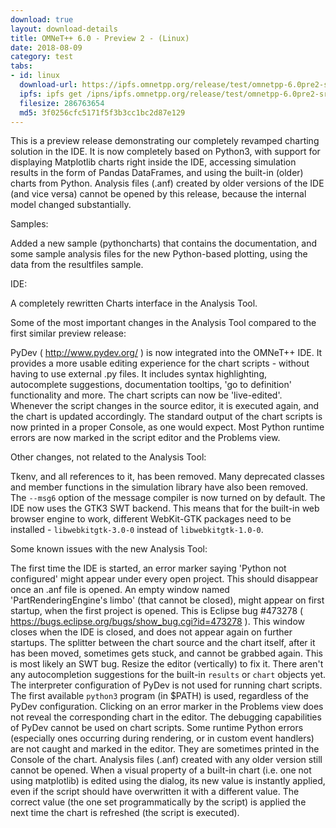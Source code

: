 ```yaml
---
download: true
layout: download-details
title: OMNeT++ 6.0 - Preview 2 - (Linux)
date: 2018-08-09
category: test
tabs:
- id: linux
  download-url: https://ipfs.omnetpp.org/release/test/omnetpp-6.0pre2-src-linux.tgz
  ipfs: ipfs get /ipns/ipfs.omnetpp.org/release/test/omnetpp-6.0pre2-src-linux.tgz
  filesize: 286763654
  md5: 3f0256cfc5171f5f3b3cc1bc2d87e129
---
```


This is a preview release demonstrating our completely revamped charting solution in the IDE. It is now completely based on Python3, with support for displaying Matplotlib charts right inside the IDE, accessing simulation results in the form of Pandas DataFrames, and using the built-in (older) charts from Python. Analysis files (.anf) created by older versions of the IDE (and vice versa) cannot be opened by this release, because the internal model changed substantially.

Samples:

  Added a new sample (pythoncharts) that contains the documentation, and some sample analysis files for the new Python-based plotting, using the data from the resultfiles sample.

IDE:

  A completely rewritten Charts interface in the Analysis Tool.

 Some of the most important changes in the Analysis Tool compared to the first similar preview release:

  PyDev ( http://www.pydev.org/ ) is now integrated into the OMNeT++ IDE. It provides a more usable editing experience for the chart scripts - without having to use external .py files. It includes syntax highlighting, autocomplete suggestions, documentation tooltips, 'go to definition' functionality and more.
  The chart scripts can now be 'live-edited'. Whenever the script changes in the source editor, it is executed again, and the chart is updated accordingly.
  The standard output of the chart scripts is now printed in a proper Console, as one would expect.
  Most Python runtime errors are now marked in the script editor and the Problems view.

Other changes, not related to the Analysis Tool:

  Tkenv, and all references to it, has been removed.
  Many deprecated classes and member functions in the simulation library have also been removed.
  The `--msg6` option of the message compiler is now turned on by default.
  The IDE now uses the GTK3 SWT backend. This means that for the built-in web browser engine to work, different WebKit-GTK packages need to be installed - `libwebkitgtk-3.0-0` instead of `libwebkitgtk-1.0-0`.

Some known issues with the new Analysis Tool:

  The first time the IDE is started, an error marker saying 'Python not configured' might appear under every open project. This should disappear once an .anf file is opened.
  An empty window named 'PartRenderingEngine's limbo' (that cannot be closed), might appear on first startup, when the first project is opened. This is Eclipse bug #473278 ( https://bugs.eclipse.org/bugs/show_bug.cgi?id=473278 ). This window closes when the IDE is closed, and does not appear again on further startups.
  The splitter between the chart source and the chart itself, after it has been moved, sometimes gets stuck, and cannot be grabbed again. This is most likely an SWT bug. Resize the editor (vertically) to fix it.
  There aren't any autocompletion suggestions for the built-in `results` or `chart` objects yet.
  The interpreter configuration of PyDev is not used for running chart scripts. The first available `python3` program (in $PATH) is used, regardless of the PyDev configuration.
  Clicking on an error marker in the Problems view does not reveal the corresponding chart in the editor.
  The debugging capabilities of PyDev cannot be used on chart scripts.
  Some runtime Python errors (especially ones occurring during rendering, or in custom event handlers) are not caught and marked in the editor. They are sometimes printed in the Console of the chart.
   Analysis files (.anf) created with any older version still cannot be opened.
   When a visual property of a built-in chart (i.e. one not using matplotlib) is edited using the dialog, its new value is instantly applied, even if the script should have overwritten it with a different value. The correct value (the one set programmatically by the script) is applied the next time the chart is refreshed (the script is executed).
